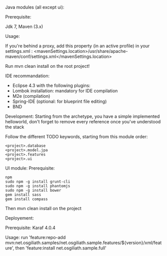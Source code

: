 Java modules (all except ui): 

Prerequisite: 

Jdk 7, Maven (3.x)

Usage:

If you're behind a proxy, add this property (in an active profile) in your settings.xml : <mavenSettings.location>/usr/share/apache-maven/conf/settings.xml</mavenSettings.location>

Run mvn clean install on the root project!

IDE recommandation:

* Eclipse 4.3 with the following plugins:
* Lombok installation: mandatory for IDE compilation
* M2e (compilation)
* Spring-IDE (optional: for blueprint file editing)
* BND

Development:
Starting from the archetype, you have a simple implemented helloworld, don't forget to remove every reference once you've understood the stack

Follow the different TODO keywords, starting from this module order:

    <project>.database
    <project>.model.jpa
    <project>.features
    <project>.ui

UI module:
Prerequisite:

    npm
    sudo npm -g install grunt-cli
    sudo npm -g install phantomjs
    sudo npm -g install bower
    gem install sass
    gem install compass


Then mvn clean install on the project

Deployement:

Prerequisite: Karaf 4.0.4

Usage: run 'feature:repo-add mvn:net.osgiliath.samples/net.osgiliath.sample.features/${version}/xml/feature', then 'feature:install net.osgiliath.sample.full'
